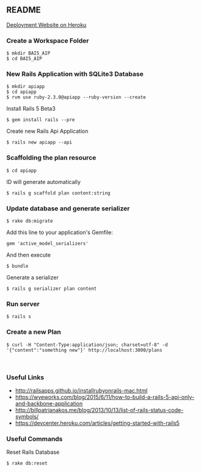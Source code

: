 ## README

[Deployment Website on Heroku](https://murmuring-oasis-85410.herokuapp.com/plans)

### Create a Workspace Folder
```
$ mkdir BAI5_AIP
$ cd BAI5_AIP
```

### New Rails Application with SQLite3 Database
```
$ mkdir apiapp
$ cd apiapp
$ rvm use ruby-2.3.0@apiapp --ruby-version --create
```
Install Rails 5 Beta3
```
$ gem install rails --pre
```
Create new Rails Api Application
```
$ rails new apiapp --api
```

### Scaffolding the plan resource
```
$ cd apiapp
```
ID will generate automatically
```
$ rails g scaffold plan content:string
```

### Update database and generate serializer
```
$ rake db:migrate
```
Add this line to your application's Gemfile: 
```
gem 'active_model_serializers'
```
And then execute
```
$ bundle
```
Generate a serializer
```
$ rails g serializer plan content
```

### Run server
```
$ rails s
```

### Create a new Plan
```
$ curl -H "Content-Type:application/json; charset=utf-8" -d '{"content":"something new"}' http://localhost:3000/plans
```
<br>

### Useful Links
* http://railsapps.github.io/installrubyonrails-mac.html
* https://wyeworks.com/blog/2015/6/11/how-to-build-a-rails-5-api-only-and-backbone-application
* http://billpatrianakos.me/blog/2013/10/13/list-of-rails-status-code-symbols/
* https://devcenter.heroku.com/articles/getting-started-with-rails5

### Useful Commands
Reset Rails Database
```
$ rake db:reset
```


